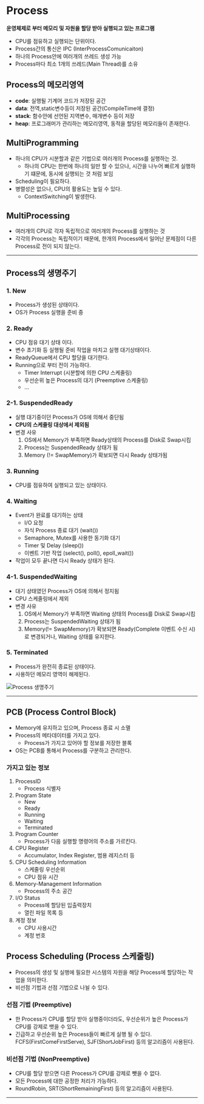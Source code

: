 # Process
**운영체제로 부터 메모리 및 자원을 할당 받아 실행되고 있는 프로그램**
- CPU를 점유하고 실행되는 단위이다.
- Process간의 통신은 IPC (InterProcessComunicaiton)
- 하나의 Process안에 여러개의 쓰레드 생성 가능
- Process마다 최소 1개의 쓰레드(Main Thread)를 소유

## Process의 메모리영역
- **code**: 실행될 기계어 코드가 저장된 공간
- **data**: 전역,static변수등이 저장된 공간(CompileTime에 결정)
- **stack**: 함수안에 선언된 지역변수, 매개변수 등이 저장
- **heap**: 프로그래머가 관리하는 메모리영역, 동적을 할당된 메모리들이 존재한다.

## MultiProgramming
- 하나의 CPU가 시분할과 같은 기법으로 여러개의 Process를 실행하는 것.
  - 하나의 CPU는 한번에 하나의 일만 할 수 있으나, 시간을 나누어 빠르게 실행하기 떄문에, 동시에 실행되는 것 처럼 보임
- Scheduling이 필요하다.
- 병렬성은 없으나, CPU의 활용도는 높일 수 있다.
  - ContextSwitching이 발생한다.

## MultiProcessing
- 여러개의 CPU로 각자 독립적으로 여러개의 Process를 실행하는 것
- 각각의 Process는 독립적이기 때문에, 한개의 Process에서 일어난 문제점이 다른 Process로 전이 되지 않는다.

***

## Process의 생명주기

### 1. New
- Process가 생성된 상태이다.
- OS가 Process 실행을 준비 중

### 2. Ready
- CPU 점유 대기 상태 이다.
- 변수 초기화 등 실행될 준비 작업을 마치고 실행 대기상태이다.
- ReadyQueue에서 CPU 할당을 대기한다.
- Running으로 부터 전이 가능하다.
  - Timer Interrupt (시분할에 의한 CPU 스케줄링)
  - 우선순위 높은 Process의 대기 (Preemptive 스케줄링)
  - ...
### 2-1. SuspendedReady
- 실행 대기중이던 Process가 OS에 의해서 중단됨
- **CPU의 스케줄링 대상에서 제외됨**
- 변경 사유
  1. OS에서 Memory가 부족하면 Ready상태의 Process를 Disk로 Swap시킴
  2. Process는 SuspendedReady 상태가 됨
  3. Memory (!= SwapMemory)가 확보되면 다시 Ready 상태가됨

### 3. Running
- CPU를 점유하여 실행되고 있는 상태이다.

### 4. Waiting
- Event가 완료를 대기하는 상태
  - I/O 요청
  - 자식 Process 종료 대기 (wait())
  - Semaphore, Mutex를 사용한 동기화 대기
  - Timer 및 Delay (sleep())
  - 이벤트 기반 작업 (select(), poll(), epoll_wait())
- 작업이 모두 끝나면 다시 Ready 상태가 된다.

### 4-1. SuspendedWaiting
- 대기 상태였던 Process가 OS에 의해서 정지됨
- CPU 스케줄링에서 제외
- 변경 사유
  1. OS에서 Memory가 부족하면 Waiting 상태의 Process를 Disk로 Swap시킴
  2. Process는 SuspendedWaiting 상태가 됨
  3. Memory(!= SwapMemory)가 확보되면 Ready(Complete 이벤트 수신 시)로 변경되거나, Waiting 상태를 유지한다.

### 5. Terminated
- Process가 완전히 종료된 상태이다.
- 사용하던 메모리 영역이 해제된다.

![Process 생명주기](https://user-images.githubusercontent.com/57896918/158165830-203bc68d-a277-4e36-bc22-b3d2a571271e.png)

***
## PCB (Process Control Block)
- Memory에 유지하고 있으며, Process 종료 시 소멸
- Process의 메타데이터를 가지고 있다.
  - Process가 가지고 있어야 할 정보를 저장한 블록
- OS는 PCB를 통해서 Process를 구분하고 관리한다.

### 가지고 있는 정보
1. ProcessID
   - Process 식별자
2. Program State
    - New
    - Ready
    - Running
    - Waiting
    - Terminated
3. Program Counter
    - Process가 다음 실행할 명령어의 주소를 가르킨다.
4. CPU Register
    - Accumulator, Index Register, 범용 레지스터 등 
5. CPU Scheduling Information
    - 스케줄링 우선순위
    - CPU 점유 시간
6. Memory-Management Information
    - Process의 주소 공간
7. I/O Status
    - Process에 할당된 입출력장치
    - 열린 파일 목록 등
8. 계정 정보
    - CPU 사용시간
    - 계정 번호 
## Process Scheduling (Process 스케줄링)
- Process의 생성 및 실행에 필요한 시스템의 자원을 해당 Process에 할당하는 작업을 의미한다.
- 비선점 기법과 선점 기법으로 나뉠 수 있다.

### 선점 기법 (Preemptive)
- 한 Process가 CPU를 할당 받아 실행중이더라도, 우선순위가 높은 Process가 CPU를 강제로 뱃을 수 있다.
- 긴급하고 우선순위 높은 Process들이 빠르게 실행 될 수 있다.
FCFS(FirstComeFirstServe), SJF(ShortJobFirst) 등의 알고리즘이 사용된다.

### 비선점 기법 (NonPreemptive)
- CPU를 할당 받으면 다른 Process가 CPU를 강제로 뺏을 수 없다.
- 모든 Process에 대한 공정한 처리가 가능하다.
- RoundRobin, SRT(ShortRemainingFirst) 등의 알고리즘이 사용된다.
***